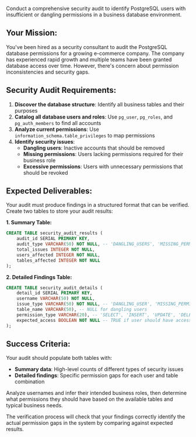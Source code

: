 Conduct a comprehensive security audit to identify PostgreSQL users with insufficient or dangling permissions in a business database environment.

## Your Mission:

You've been hired as a security consultant to audit the PostgreSQL database permissions for a growing e-commerce company. The company has experienced rapid growth and multiple teams have been granted database access over time. However, there's concern about permission inconsistencies and security gaps.

## Security Audit Requirements:

1. **Discover the database structure**: Identify all business tables and their purposes
2. **Catalog all database users and roles**: Use `pg_user`, `pg_roles`, and `pg_auth_members` to find all accounts
3. **Analyze current permissions**: Use `information_schema.table_privileges` to map permissions
4. **Identify security issues**:
   - **Dangling users**: Inactive accounts that should be removed
   - **Missing permissions**: Users lacking permissions required for their business role
   - **Excessive permissions**: Users with unnecessary permissions that should be revoked

## Expected Deliverables:

Your audit must produce findings in a structured format that can be verified. Create two tables to store your audit results:

**1. Summary Table:**
```sql
CREATE TABLE security_audit_results (
    audit_id SERIAL PRIMARY KEY,
    audit_type VARCHAR(50) NOT NULL, -- 'DANGLING_USERS', 'MISSING_PERMISSIONS', 'EXCESSIVE_PERMISSIONS'
    total_issues INTEGER NOT NULL,
    users_affected INTEGER NOT NULL,
    tables_affected INTEGER NOT NULL
);
```

**2. Detailed Findings Table:**
```sql
CREATE TABLE security_audit_details (
    detail_id SERIAL PRIMARY KEY,
    username VARCHAR(50) NOT NULL,
    issue_type VARCHAR(50) NOT NULL, -- 'DANGLING_USER', 'MISSING_PERMISSION', 'EXCESSIVE_PERMISSION'
    table_name VARCHAR(50), -- NULL for dangling users
    permission_type VARCHAR(20), -- 'SELECT', 'INSERT', 'UPDATE', 'DELETE', NULL for dangling users
    expected_access BOOLEAN NOT NULL -- TRUE if user should have access, FALSE if should not
);
```

## Success Criteria:

Your audit should populate both tables with:
- **Summary data**: High-level counts of different types of security issues
- **Detailed findings**: Specific permission gaps for each user and table combination

Analyze usernames and infer their intended business roles, then determine what permissions they should have based on the available tables and typical business needs.

The verification process will check that your findings correctly identify the actual permission gaps in the system by comparing against expected results.